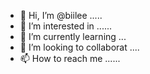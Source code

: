 - 👋 Hi, I’m @biilee .....
- 👀 I’m interested in ......
- 🌱 I’m currently learning ...
- 💞️ I’m looking to collaborat ....
- 📫 How to reach me ......

<!---
biilee/biilee is a ✨ special ✨ repository because its `README.md` (this file) appears on your GitHub profile.
You can click the Preview link to take a look at your changes.
--->
